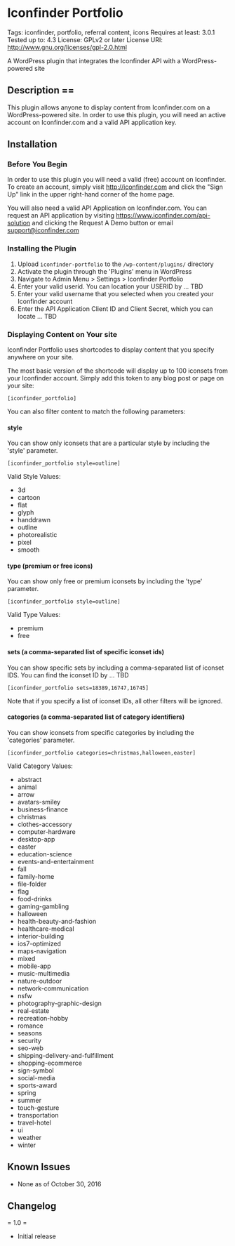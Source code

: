 # Iconfinder Portfolio

Tags: iconfinder, portfolio, referral content, icons
Requires at least: 3.0.1
Tested up to: 4.3
License: GPLv2 or later
License URI: http://www.gnu.org/licenses/gpl-2.0.html

A WordPress plugin that integrates the Iconfinder API with a WordPress-powered site

## Description ==

This plugin allows anyone to display content from Iconfinder.com on a WordPress-powered site. In order to use this plugin, you will need an active account on Iconfinder.com and a valid API application key.

## Installation


### Before You Begin

In order to use this plugin you will need a valid (free) account on Iconfinder. To create an account, simply visit http://iconfinder.com and click the "Sign Up" link in the upper right-hand corner of the home page.

You will also need a valid API Application on Iconfinder.com. You can request an API application by visiting https://www.iconfinder.com/api-solution and clicking the Request A Demo button or email support@iconfinder.com

### Installing the Plugin
1. Upload `iconfinder-portfolio` to the `/wp-content/plugins/` directory
2. Activate the plugin through the 'Plugins' menu in WordPress
3. Navigate to Admin Menu > Settings > Iconfinder Portfolio
4. Enter your valid userid. You can location your USERID by ... TBD
5. Enter your valid username that you selected when you created your Iconfinder account
6. Enter the API Application Client ID and Client Secret, which you can locate ... TBD

### Displaying Content on Your site

Iconfinder Portfolio uses shortcodes to display content that you specify anywhere on your site.

The most basic version of the shortcode will display up to 100 iconsets from your Iconfinder account. Simply add this token to any blog post or page on your site:

`[iconfinder_portfolio]`

You can also filter content to match the following parameters:

#### style

You can show only iconsets that are a particular style by including the 'style' parameter.

`[iconfinder_portfolio style=outline]`

Valid Style Values:

- 3d
- cartoon
- flat
- glyph
- handdrawn
- outline
- photorealistic
- pixel
- smooth

#### type (premium or free icons)

You can show only free or premium iconsets by including the 'type' parameter.

`[iconfinder_portfolio style=outline]`

Valid Type Values:

- premium
- free

#### sets (a comma-separated list of specific iconset ids)

You can show specific sets by including a comma-separated list of iconset IDS. You can find the iconset ID by ... TBD

`[iconfinder_portfolio sets=18389,16747,16745]`

Note that if you specify a list of iconset IDs, all other filters will be ignored.

#### categories (a comma-separated list of category identifiers)

You can show iconsets from specific categories by including the 'categories' parameter.

`[iconfinder_portfolio categories=christmas,halloween,easter]`

Valid Category Values:

- abstract
- animal
- arrow
- avatars-smiley
- business-finance
- christmas
- clothes-accessory
- computer-hardware
- desktop-app
- easter
- education-science
- events-and-entertainment
- fall
- family-home
- file-folder
- flag
- food-drinks
- gaming-gambling
- halloween
- health-beauty-and-fashion
- healthcare-medical
- interior-building
- ios7-optimized
- maps-navigation
- mixed
- mobile-app
- music-multimedia
- nature-outdoor
- network-communication
- nsfw
- photography-graphic-design
- real-estate
- recreation-hobby
- romance
- seasons
- security
- seo-web
- shipping-delivery-and-fulfillment
- shopping-ecommerce
- sign-symbol
- social-media
- sports-award
- spring
- summer
- touch-gesture
- transportation
- travel-hotel
- ui
- weather
- winter

## Known Issues

* None as of October 30, 2016

## Changelog

= 1.0 =
* Initial release